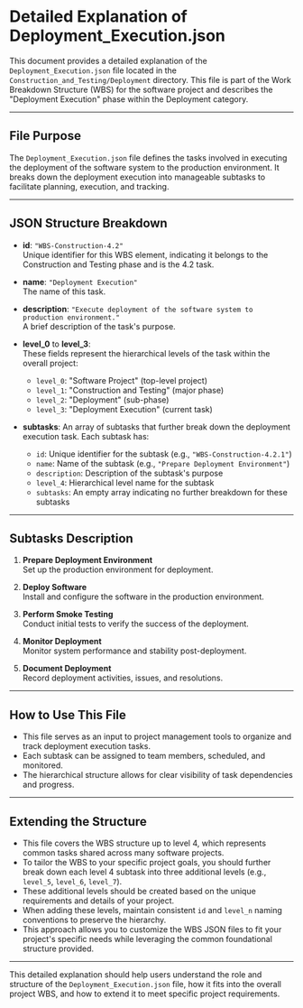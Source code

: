 # Detailed Explanation of Deployment_Execution.json

This document provides a detailed explanation of the `Deployment_Execution.json` file located in the `Construction_and_Testing/Deployment` directory. This file is part of the Work Breakdown Structure (WBS) for the software project and describes the "Deployment Execution" phase within the Deployment category.

---

## File Purpose

The `Deployment_Execution.json` file defines the tasks involved in executing the deployment of the software system to the production environment. It breaks down the deployment execution into manageable subtasks to facilitate planning, execution, and tracking.

---

## JSON Structure Breakdown

- **id**: `"WBS-Construction-4.2"`  
  Unique identifier for this WBS element, indicating it belongs to the Construction and Testing phase and is the 4.2 task.

- **name**: `"Deployment Execution"`  
  The name of this task.

- **description**: `"Execute deployment of the software system to production environment."`  
  A brief description of the task's purpose.

- **level_0** to **level_3**:  
  These fields represent the hierarchical levels of the task within the overall project:  
  - `level_0`: "Software Project" (top-level project)  
  - `level_1`: "Construction and Testing" (major phase)  
  - `level_2`: "Deployment" (sub-phase)  
  - `level_3`: "Deployment Execution" (current task)

- **subtasks**: An array of subtasks that further break down the deployment execution task. Each subtask has:  
  - `id`: Unique identifier for the subtask (e.g., `"WBS-Construction-4.2.1"`)  
  - `name`: Name of the subtask (e.g., `"Prepare Deployment Environment"`)  
  - `description`: Description of the subtask's purpose  
  - `level_4`: Hierarchical level name for the subtask  
  - `subtasks`: An empty array indicating no further breakdown for these subtasks

---

## Subtasks Description

1. **Prepare Deployment Environment**  
   Set up the production environment for deployment.

2. **Deploy Software**  
   Install and configure the software in the production environment.

3. **Perform Smoke Testing**  
   Conduct initial tests to verify the success of the deployment.

4. **Monitor Deployment**  
   Monitor system performance and stability post-deployment.

5. **Document Deployment**  
   Record deployment activities, issues, and resolutions.

---

## How to Use This File

- This file serves as an input to project management tools to organize and track deployment execution tasks.
- Each subtask can be assigned to team members, scheduled, and monitored.
- The hierarchical structure allows for clear visibility of task dependencies and progress.

---

## Extending the Structure

- This file covers the WBS structure up to level 4, which represents common tasks shared across many software projects.
- To tailor the WBS to your specific project goals, you should further break down each level 4 subtask into three additional levels (e.g., `level_5`, `level_6`, `level_7`).
- These additional levels should be created based on the unique requirements and details of your project.
- When adding these levels, maintain consistent `id` and `level_n` naming conventions to preserve the hierarchy.
- This approach allows you to customize the WBS JSON files to fit your project's specific needs while leveraging the common foundational structure provided.

---

This detailed explanation should help users understand the role and structure of the `Deployment_Execution.json` file, how it fits into the overall project WBS, and how to extend it to meet specific project requirements.
